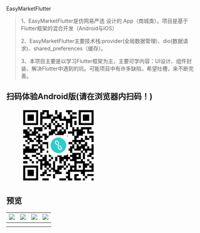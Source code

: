 EasyMarketFlutter

> 1、EasyMarketFlutter是仿网易严选 设计的 App（商城类）。项目是基于 Flutter框架的混合开发（Android与IOS）
>
> 2、EasyMarketFlutter主要技术栈:provider(全局数据管理)、dio(数据请求)、shared_preferences（缓存）。
>
> 3、本项目主要是以学习Flutter框架为主，主要可学内容：UI设计、组件封装、解决Flutter中遇到的坑。可能项目中有许多缺陷，希望吐槽，来不断完善。

## 扫码体验Android版(请在浏览器内扫码！)

<figure >
<img src="./imges/qrCode.png" width="200"/>
</figure >

## 预览

| ![](D:\gitHub\easyMarketFlutter\imges\EasyMarket.gif) | ![](D:\gitHub\easyMarketFlutter\imges\EasyMarket.gif) | ![](D:\gitHub\easyMarketFlutter\imges\EasyMarket.gif) | ![](D:\gitHub\easyMarketFlutter\imges\EasyMarket.gif) |
| ----------------------------------------------------- | ----------------------------------------------------- | ----------------------------------------------------- | ----------------------------------------------------- |
|                                                       |                                                       |                                                       |                                                       |
|                                                       |                                                       |                                                       |                                                       |


